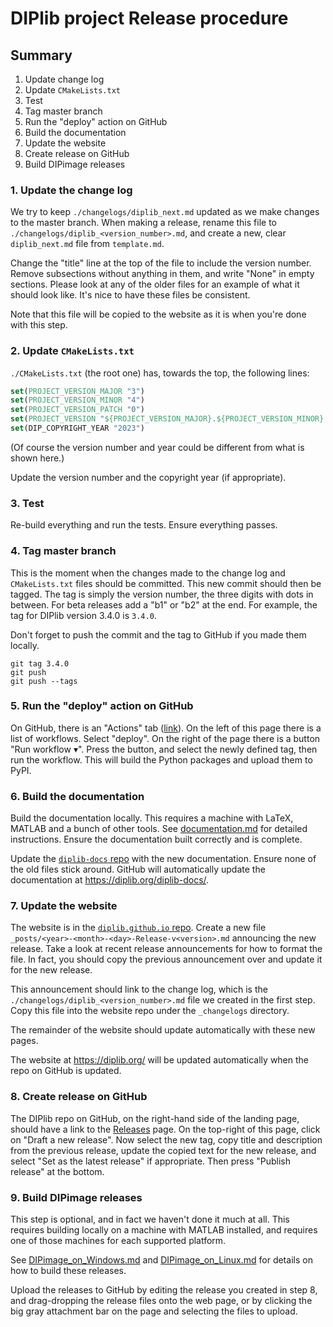 # DIPlib project Release procedure

## Summary

1. Update change log
2. Update `CMakeLists.txt`
3. Test
4. Tag master branch
5. Run the "deploy" action on GitHub
6. Build the documentation
7. Update the website
8. Create release on GitHub
9. Build DIPimage releases

### 1. Update the change log

We try to keep `./changelogs/diplib_next.md` updated as we make changes to the master branch.
When making a release, rename this file to `./changelogs/diplib_<version_number>.md`, and create
a new, clear `diplib_next.md` file from `template.md`.

Change the "title" line at the top of the file to include the version number. Remove subsections
without anything in them, and write "None" in empty sections. Please look at any of the older
files for an example of what it should look like. It's nice to have these files be consistent.

Note that this file will be copied to the website as it is when you're done with this step.

### 2. Update `CMakeLists.txt`

`./CMakeLists.txt` (the root one) has, towards the top, the following lines:
```cmake
set(PROJECT_VERSION_MAJOR "3")
set(PROJECT_VERSION_MINOR "4")
set(PROJECT_VERSION_PATCH "0")
set(PROJECT_VERSION "${PROJECT_VERSION_MAJOR}.${PROJECT_VERSION_MINOR}.${PROJECT_VERSION_PATCH}")
set(DIP_COPYRIGHT_YEAR "2023")
```
(Of course the version number and year could be different from what is shown here.)

Update the version number and the copyright year (if appropriate).

### 3. Test

Re-build everything and run the tests. Ensure everything passes.

### 4. Tag master branch

This is the moment when the changes made to the change log and `CMakeLists.txt` files should be committed.
This new commit should then be tagged. The tag is simply the version number, the three digits with dots in between.
For beta releases add a "b1" or "b2" at the end. For example, the tag for DIPlib version 3.4.0 is `3.4.0`.

Don't forget to push the commit and the tag to GitHub if you made them locally.

```shell
git tag 3.4.0
git push
git push --tags
```

### 5. Run the "deploy" action on GitHub

On GitHub, there is an "Actions" tab ([link](https://github.com/DIPlib/diplib/actions)). On the left of this
page there is a list of workflows. Select "deploy". On the right of the page there is a button "Run workflow ▾".
Press the button, and select the newly defined tag, then run the workflow. This will build the Python packages
and upload them to PyPI.

### 6. Build the documentation

Build the documentation locally. This requires a machine with LaTeX, MATLAB and a bunch of other tools.
See [documentation.md](doc/src/Build/documentation.md) for detailed instructions.
Ensure the documentation built correctly and is complete.

Update the [`diplib-docs` repo](https://github.com/DIPlib/diplib-docs) with the new documentation.
Ensure none of the old files stick around.
GitHub will automatically update the documentation at <https://diplib.org/diplib-docs/>. 

### 7. Update the website

The website is in the [`diplib.github.io` repo](https://github.com/DIPlib/diplib.github.io).
Create a new file `_posts/<year>-<month>-<day>-Release-v<version>.md` announcing the new release.
Take a look at recent release announcements for how to format the file. In fact, you should copy the previous
announcement over and update it for the new release.

This announcement should link to the change log, which is the `./changelogs/diplib_<version_number>.md` file
we created in the first step. Copy this file into the website repo under the `_changelogs` directory.

The remainder of the website should update automatically with these new pages.

The website at <https://diplib.org/> will be updated automatically when the repo on GitHub is updated.

### 8. Create release on GitHub

The DIPlib repo on GitHub, on the right-hand side of the landing page, should have a link
to the [Releases](https://github.com/DIPlib/diplib/releases) page. On the top-right of this page, click on
"Draft a new release". Now select the new tag, copy title and description from the previous release, update
the copied text for the new release, and select "Set as the latest release" if appropriate. Then press
"Publish release" at the bottom.

### 9. Build DIPimage releases

This step is optional, and in fact we haven't done it much at all. This requires building locally on a machine
with MATLAB installed, and requires one of those machines for each supported platform.

See [DIPimage_on_Windows.md](DIPimage_on_Windows.md) and [DIPimage_on_Linux.md](DIPimage_on_Linux.md) for
details on how to build these releases.

Upload the releases to GitHub by editing the release you created in step 8, and drag-dropping the release files
onto the web page, or by clicking the big gray attachment bar on the page and selecting the files to upload.
